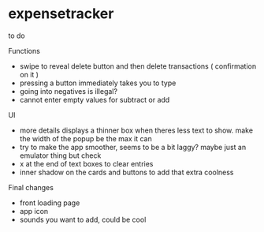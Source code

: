 # expensetracker

<!-- Remember to add "<uses-permission android:name="android.permission.INTERNET" />" this line of code to ./android/app/src/main/AndroidManifest.xml!!!! -->

to do

Functions
- swipe to reveal delete button and then delete transactions ( confirmation on it )
- pressing a button immediately takes you to type
- going into negatives is illegal?
- cannot enter empty values for subtract or add

UI
- more details displays a thinner box when theres less text to show. make the width of the popup be the max it can 
- try to make the app smoother, seems to be a bit laggy? maybe just an emulator thing but check
- x at the end of text boxes to clear entries
- inner shadow on the cards and buttons to add that extra coolness

Final changes
- front loading page
- app icon
- sounds you want to add, could be cool